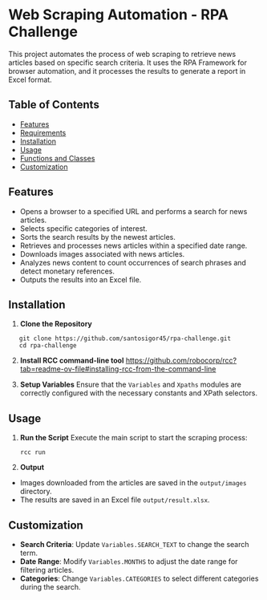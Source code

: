 # Web Scraping Automation - RPA Challenge

This project automates the process of web scraping to retrieve news articles based on specific search criteria. It uses the RPA Framework for browser automation, and it processes the results to generate a report in Excel format.

## Table of Contents

- [Features](#features)
- [Requirements](#requirements)
- [Installation](#installation)
- [Usage](#usage)
- [Functions and Classes](#functions-and-classes)
- [Customization](#customization)

## Features

- Opens a browser to a specified URL and performs a search for news articles.
- Selects specific categories of interest.
- Sorts the search results by the newest articles.
- Retrieves and processes news articles within a specified date range.
- Downloads images associated with news articles.
- Analyzes news content to count occurrences of search phrases and detect monetary references.
- Outputs the results into an Excel file.

## Installation

1. **Clone the Repository**
```
   git clone https://github.com/santosigor45/rpa-challenge.git
   cd rpa-challenge
```
2. **Install RCC command-line tool**
https://github.com/robocorp/rcc?tab=readme-ov-file#installing-rcc-from-the-command-line

3. **Setup Variables**
Ensure that the `Variables` and `Xpaths` modules are correctly configured with the necessary constants and XPath selectors.

## Usage
1. **Run the Script**
	Execute the main script to start the scraping process:
	```
	rcc run
	```
2. **Output**
-   Images downloaded from the articles are saved in the `output/images` directory.
-   The results are saved in an Excel file `output/result.xlsx`.

## Customization

-   **Search Criteria**: Update `Variables.SEARCH_TEXT` to change the search term.
-   **Date Range**: Modify `Variables.MONTHS` to adjust the date range for filtering articles.
-   **Categories**: Change `Variables.CATEGORIES` to select different categories during the search.
